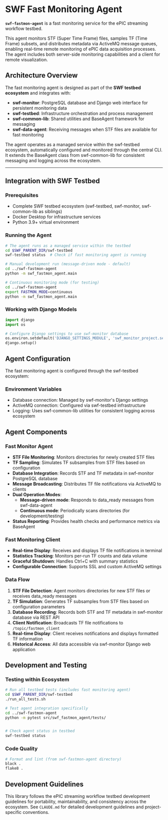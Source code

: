 # SWF Fast Monitoring Agent

**`swf-fastmon-agent`** is a fast monitoring service for the ePIC streaming workflow testbed.

This agent monitors STF (Super Time Frame) files, samples TF (Time Frame) subsets, and distributes metadata via ActiveMQ message queues, enabling real-time remote monitoring of ePIC data acquisition processes. The agent includes both server-side monitoring capabilities and a client for remote visualization.

## Architecture Overview

The fast monitoring agent is designed as part of the **SWF testbed ecosystem** and integrates with:
- **swf-monitor**: PostgreSQL database and Django web interface for persistent monitoring data
- **swf-testbed**: Infrastructure orchestration and process management  
- **swf-common-lib**: Shared utilities and BaseAgent framework for messaging
- **swf-data-agent**: Receiving messages when STF files are available for fast monitoring

The agent operates as a managed service within the swf-testbed ecosystem, automatically configured and monitored through the central CLI. It extends the BaseAgent class from swf-common-lib for consistent messaging and logging across the ecosystem.

-------------- 

## Integration with SWF Testbed

### Prerequisites
- Complete SWF testbed ecosystem (swf-testbed, swf-monitor, swf-common-lib as siblings)
- Docker Desktop for infrastructure services
- Python 3.9+ virtual environment

### Running the Agent
```bash
# The agent runs as a managed service within the testbed
cd $SWF_PARENT_DIR/swf-testbed
swf-testbed status  # Check if fast monitoring agent is running

# Manual development run (message-driven mode - default)
cd ../swf-fastmon-agent
python -m swf_fastmon_agent.main

# Continuous monitoring mode (for testing)
cd ../swf-fastmon-agent
export FASTMON_MODE=continuous 
python -m swf_fastmon_agent.main
```

### Working with Django Models
```python
import django
import os

# Configure Django settings to use swf-monitor database
os.environ.setdefault('DJANGO_SETTINGS_MODULE', 'swf_monitor_project.settings')
django.setup()
```

## Agent Configuration

The fast monitoring agent is configured through the swf-testbed ecosystem:

### Environment Variables
- Database connection: Managed by swf-monitor's Django settings
- ActiveMQ connection: Configured via swf-testbed infrastructure
- Logging: Uses swf-common-lib utilities for consistent logging across ecosystem

## Agent Components

### Fast Monitor Agent
- **STF File Monitoring**: Monitors directories for newly created STF files
- **TF Sampling**: Simulates TF subsamples from STF files based on configuration
- **Database Integration**: Records STF and TF metadata in swf-monitor PostgreSQL database
- **Message Broadcasting**: Distributes TF file notifications via ActiveMQ to clients
- **Dual Operation Modes**: 
  - **Message-driven mode**: Responds to data_ready messages from swf-data-agent
  - **Continuous mode**: Periodically scans directories (for development/testing)
- **Status Reporting**: Provides health checks and performance metrics via BaseAgent

### Fast Monitoring Client 
- **Real-time Display**: Receives and displays TF file notifications in terminal
- **Statistics Tracking**: Monitors per-run TF counts and data volume
- **Graceful Shutdown**: Handles Ctrl+C with summary statistics
- **Configurable Connection**: Supports SSL and custom ActiveMQ settings

### Data Flow
1. **STF File Detection**: Agent monitors directories for new STF files or receives data_ready messages
2. **TF Simulation**: Generates TF subsamples from STF files based on configuration parameters
3. **Database Recording**: Records both STF and TF metadata in swf-monitor database via REST API
4. **Client Notification**: Broadcasts TF file notifications to `/topic/fastmon_client` 
5. **Real-time Display**: Client receives notifications and displays formatted TF information
6. **Historical Access**: All data accessible via swf-monitor Django web application

## Development and Testing

### Testing within Ecosystem
```bash
# Run all testbed tests (includes fast monitoring agent)
cd $SWF_PARENT_DIR/swf-testbed
./run_all_tests.sh

# Test agent integration specifically
cd ../swf-fastmon-agent
python -m pytest src/swf_fastmon_agent/tests/


# Check agent status in testbed
swf-testbed status
```

### Code Quality
```bash
# Format and lint (from swf-fastmon-agent directory)
black .
flake8 .
```

## Development Guidelines

This library follows the ePIC streaming workflow testbed development guidelines for portability, maintainability, and consistency across the ecosystem. See `CLAUDE.md` for detailed development guidelines and project-specific conventions.